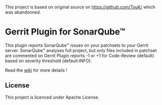 This project is based on original source on https://github.com/TouK/ which was abandonned.


Gerrit Plugin for SonarQube™
============================

This plugin reports SonarQube™ issues on your patchsets to your Gerrit server. SonarQube™ analyses full project, but only files included in patchset are commented on Gerrit
Plugin reports -1 or +1 for Code-Review (default) based on severity threshold (default:INFO).

Read the [wiki](https://github.com/tech-advantage/sonar-gerrit-plugin/wiki) for more details !

License
-------

This project is licenced under Apache License.
